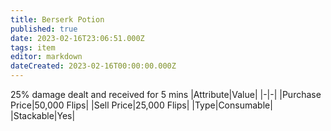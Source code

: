 ```yaml
---
title: Berserk Potion
published: true
date: 2023-02-16T23:06:51.000Z
tags: item
editor: markdown
dateCreated: 2023-02-16T00:00:00.000Z
---
```


25% damage dealt and received for 5 mins
|Attribute|Value|
|-|-|
|Purchase Price|50,000 Flips|
|Sell Price|25,000 Flips|
|Type|Consumable|
|Stackable|Yes|

